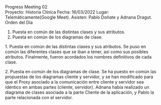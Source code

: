 <br>Progress Meeting 02</br>
Proyecto: Historia Clínica
Fecha: 16/03/2022 Lugar: Telemáticamente(Google Meet).
Asisten: Pablo Doñate y Adnana Dragut.
Orden del Día

  1. Puesta en común de las distintas clases y sus atributos.
  2. Puesta en común de los diagramas de clase.

<p>1. Puesta en común de las distintas clases y sus atributos.
Se puso en común las diferentes clases que se iban a tener, así como sus posibles atributos. Finalmente, fueron acordados los nombres definitivos de cada clase.</p>

<p>2. Puesta en común de los diagramas de clase.
Se ha puesto en común las propuestas de los diagramas cliente y servidor, y se han modificado para que el Proxy asociado a la comunicación entre cliente y servidor sea idéntico en ambas partes (cliente, servidor).
Adnana había realizado un diagrama de clases asociada a la parte Cliente de la aplicación, y Pablo la parte relacionada con el servidor.</p>

